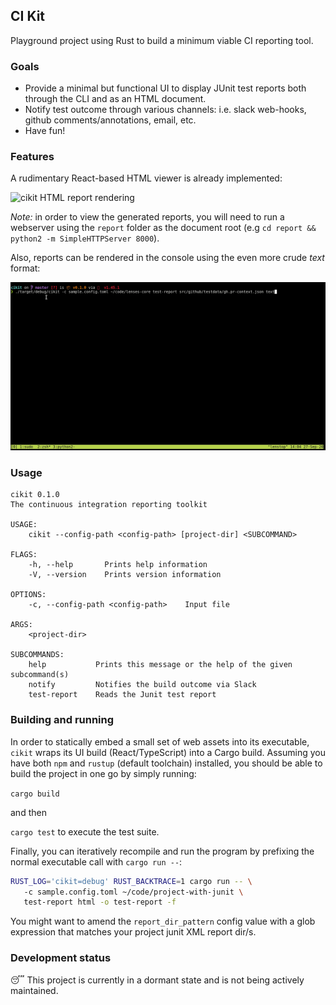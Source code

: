 ## CI Kit

Playground project using Rust to build a minimum viable CI reporting tool.

### Goals

- Provide a minimal but functional UI to display JUnit test reports both through the CLI and as an HTML document.
- Notify test outcome through various channels: i.e. slack web-hooks, github comments/annotations, email, etc.
- Have fun!

### Features

A rudimentary React-based HTML viewer is already implemented:

![cikit HTML report rendering](images/cikit-html.gif)

_Note:_ in order to view the generated reports, you will need to run a webserver using the `report` folder as the document root (e.g `cd report && python2 -m SimpleHTTPServer 8000`).

Also, reports can be rendered in the console using the even more crude _text_ format:

![cikit text report rendering](images/cikit-console.gif)

### Usage

```
cikit 0.1.0
The continuous integration reporting toolkit

USAGE:
    cikit --config-path <config-path> [project-dir] <SUBCOMMAND>

FLAGS:
    -h, --help       Prints help information
    -V, --version    Prints version information

OPTIONS:
    -c, --config-path <config-path>    Input file

ARGS:
    <project-dir>

SUBCOMMANDS:
    help           Prints this message or the help of the given subcommand(s)
    notify         Notifies the build outcome via Slack
    test-report    Reads the Junit test report
```

### Building and running

In order to statically embed a small set of web assets into its executable, `cikit`
wraps its UI build (React/TypeScript) into a Cargo build. 
Assuming you have both `npm` and `rustup` (default toolchain) installed, you should be able to build the project in one go by simply running:

`cargo build`

and then

`cargo test` to execute the test suite.

Finally, you can iteratively recompile and run the program by prefixing the normal executable call with `cargo run --`:

```bash
RUST_LOG='cikit=debug' RUST_BACKTRACE=1 cargo run -- \ 
   -c sample.config.toml ~/code/project-with-junit \ 
   test-report html -o test-report -f
```

You might want to amend the `report_dir_pattern` config value with a glob expression that matches your project junit XML report dir/s.

### Development status

😴 This project is currently in a dormant state and is not being actively maintained.

